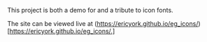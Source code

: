 This project is both a demo for and a tribute to icon fonts.

The site can be viewed live at (https://ericyork.github.io/eg_icons/)[https://ericyork.github.io/eg_icons/.]
